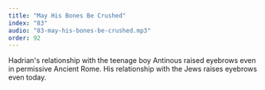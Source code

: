 ```yaml
---
title: "May His Bones Be Crushed"
index: "83"
audio: "83-may-his-bones-be-crushed.mp3"
order: 92
---
```


Hadrian's relationship with the teenage boy Antinous raised eyebrows even in permissive Ancient Rome. His relationship with the Jews raises eyebrows even today.
